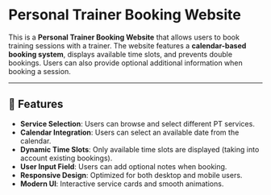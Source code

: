 # Personal Trainer Booking Website

This is a **Personal Trainer Booking Website** that allows users to book training sessions with a trainer. The website features a **calendar-based booking system**, displays available time slots, and prevents double bookings. Users can also provide optional additional information when booking a session.

---

## 🚀 Features

- **Service Selection**: Users can browse and select different PT services.
- **Calendar Integration**: Users can select an available date from the calendar.
- **Dynamic Time Slots**: Only available time slots are displayed (taking into account existing bookings).
- **User Input Field**: Users can add optional notes when booking.
- **Responsive Design**: Optimized for both desktop and mobile users.
- **Modern UI**: Interactive service cards and smooth animations.